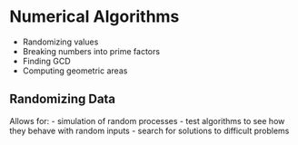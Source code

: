 # Numerical Algorithms
- Randomizing values
- Breaking numbers into prime factors
- Finding GCD
- Computing geometric areas


## Randomizing Data
Allows for:
    - simulation of random processes
    - test algorithms to see how they behave with random inputs
    - search for solutions to difficult problems

